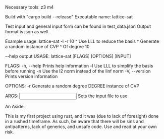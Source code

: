 Necessary tools:
    z3
    m4

Build with "cargo build --release"
Executable name: lattice-sat

Test input and general input form can be found in test_data.json
Output format is json as well.

Example usage:
lattice-sat -l -r 10
            ^ Use LLL to reduce the basis
               ^ Generate a random instance of CVP
                   ^ Of degree 10

--help output
USAGE:
    lattice-sat [FLAGS] [OPTIONS] [INPUT]

FLAGS:
    -h, --help       Prints help information
    -l               Use LLL to simplify the basis before running
    -n               Use the l2 norm instead of the linf norm
    -V, --version    Prints version information

OPTIONS:
    -r <DEGREE>        Generate a random degree DEGREE instance of CVP

ARGS:
    <INPUT>    Sets the input file to use



An Aside:

This is my first project using rust, and it was (due to lack of foresight) done in a rushed timeframe. 
As such, be aware that there will be sins and antipatterns, lack of generics, and unsafe code. 
Use and read at your own risk.